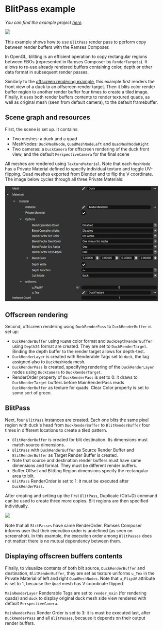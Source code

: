 <!--
SPDX-License-Identifier: MPL-2.0

This file is part of Ramses Composer
(see https://github.com/bmwcarit/ramses-composer-docs).

This Source Code Form is subject to the terms of the Mozilla Public License, v. 2.0.
If a copy of the MPL was not distributed with this file, You can obtain one at http://mozilla.org/MPL/2.0/.
-->

# BlitPass example
*You can find the example project [here](https://github.com/bmwcarit/ramses-composer-docs/tree/master/doc/basics/blitpass).*

![](./docs/blit_result_scene.png)

This example shows how to use `BlitPass` render pass to perform copy between render buffers with the Ramses Composer.

In OpenGL, blitting is an efficient operation to copy rectangular regions between FBOs (represented in Ramses Composer by `RenderTargets`). It allows to re-use already rendered buffers containing color, depth or other data format in subsequent render passes.

Similarly to the [offscreen rendering example](../offscreen/README.md), this example first renders the front view of a duck to an offscreen render target. Then it blits color render buffer region to another render buffer four times to create a tiled image. Finally, it uses both render buffers contents to render textured quads, as well as original mesh (seen from default camera), to the default framebuffer.

## Scene graph and resources

First, the scene is set up. It contains:

* Two meshes: a duck and a quad
* MeshNodes: `DuckMeshNode`, `QuadMeshNodeLeft` and `QuadMeshNodeRight`
* Two cameras: a `DuckCamera` for offscreen rendering of the duck front view, and the default `PerspectiveCamera` for the final scene

All meshes are rendered using `TextureMaterial`. Note that each `MeshNode` has a Private Material defined to specify individual texture and toggle UV-flipping. Quad meshes exported from Blender and to flip the V coordinate. The image below cycles through all three Private Materials:

![](./docs/private_material.gif)

## Offscreen rendering

Second, offscreen rendering using `DuckRenderPass` to `DuckRenderBuffer` is set up:

* `DuckRenderBuffer` using `RGBA8` color format and `DuckDepthRenderBuffer` using `Depth24` format are created. They are set to `DuckRenderTarget`. Binding the depth buffer to the render target allows for depth-test.
* `DuckRenderLayer` is created with Renderable Tags set to `duck`, the tag assigned also to `DuckMeshNode` mesh.
* `DuckRenderPass` is created, specifying rendering of the `DuckRenderLayer` nodes using `DuckCamera` to `DuckRenderTarget`.
* RenderOrder property of `DuckRenderPass` is set to 0: it draws to `DuckRenderTarget` buffers before MainRenderPass reads `DuckRenderBuffer` as texture for quads. Clear Color property is set to some sort of green.

## BlitPass

Next, four `BlitPass` instances are created. Each one blits the same pixel region with duck's head from `DuckRenderBuffer` to `BlitRenderBuffer` four times in different locations to create a tiled pattern.

* `BlitRenderBuffer` is created for blit destination. Its dimensions must match source dimensions.
* `BlitPass` with `DuckRenderBuffer` as Source Render Buffer and `BlitRenderBuffer` as Target Render Buffer is created.
* Note that source and destination render buffers must have same dimensions and format. They must be different render buffers.
* Buffer Offset and Blitting Region dimensions specify the rectangular area to blit.
* `BlitPass` RenderOrder is set to 1: it must be executed after `DuckRenderPass`.

After creating and setting up the first `BlitPass`, Duplicate (Ctrl+D) command can be used to create three more copies. Blit regions are then specified individually.

![](./docs/blit_pass.png)

Note that all `BlitPasses` have same RenderOrder. Ramses Composer informs user that their execution order is undefined (as seen on screenshot). In this example, the execution order among `BlitPasses` does not matter: there is no mutual dependency between them.

## Displaying offscreen buffers contents

Finally, to visualize contents of both blit source, `DuckRenderBuffer` and destination, `BlitRenderBuffer`, they are set as texture uniforms `u_Tex` in the Private Material of left and right `QuadMeshNodes`. Note that `u_FlipUV` attribute is set to 1, because the `Quad` mesh has V coordinate flipped.

`MainRenderLayer` Renderable Tags are set to `render_main` (for rendering quads) and `duck` to display original duck mesh side view rendered with default `PerspectiveCamera`.

`MainRenderPass` Render Order is set to 3: it is must be executed last, after `DuckRenderPass` and all `BlitPasses`, because it depends on their output render buffers.